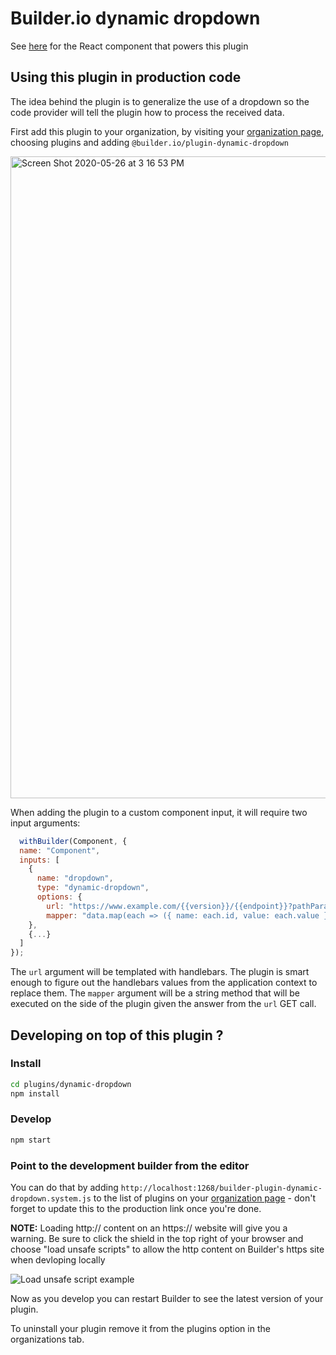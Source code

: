 # Builder.io dynamic dropdown

See [here](src/dropdown.tsx) for the React component that powers this plugin

## Using this plugin in production code

The idea behind the plugin is to generalize the use of a dropdown so the code provider will tell the plugin how to process the received data.

First add this plugin to your organization, by visiting your [organization page](https://builder.io/account/organization), choosing plugins and adding `@builder.io/plugin-dynamic-dropdown`

<img width="1027" alt="Screen Shot 2020-05-26 at 3 16 53 PM" src="https://user-images.githubusercontent.com/5093430/82955598-0c4adc00-9f64-11ea-98d2-5f67628eff63.png">

When adding the plugin to a custom component input, it will require two input arguments:

```js
  withBuilder(Component, {
  name: "Component",
  inputs: [
    {
      name: "dropdown",
      type: "dynamic-dropdown",
      options: {
        url: "https://www.example.com/{{version}}/{{endpoint}}?pathParam={{pathValue}}",
        mapper: "data.map(each => ({ name: each.id, value: each.value }))"
    },
    {...}
  ]
});
```

The `url` argument will be templated with handlebars. The plugin is smart enough to figure out the handlebars values from the application context to replace them.
The `mapper` argument will be a string method that will be executed on the side of the plugin given the answer from the `url` GET call.

## Developing on top of this plugin ?

### Install

```bash
cd plugins/dynamic-dropdown
npm install
```

### Develop

```bash
npm start
```

### Point to the development builder from the editor

You can do that by adding `http://localhost:1268/builder-plugin-dynamic-dropdown.system.js` to the list of plugins on your [organization page](https://builder.io/account/organization) - don't forget to update this to the production link once you're done.

**NOTE:** Loading http:// content on an https:// website will give you a warning. Be sure to click the shield in the top right of your browser and choose "load unsafe scripts" to allow the http content on Builder's https site when devloping locally

<img alt="Load unsafe script example" src="https://i.stack.imgur.com/uSaLL.png">

Now as you develop you can restart Builder to see the latest version of your plugin.

To uninstall your plugin remove it from the plugins option in the organizations tab.
